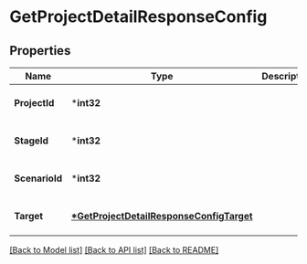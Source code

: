 # GetProjectDetailResponseConfig

## Properties
Name | Type | Description | Notes
------------ | ------------- | ------------- | -------------
**ProjectId** | ***int32** |  | [optional] [default to null]
**StageId** | ***int32** |  | [optional] [default to null]
**ScenarioId** | ***int32** |  | [optional] [default to null]
**Target** | **[*GetProjectDetailResponseConfigTarget](GetProjectDetailResponseConfigTarget.md)** |  | [optional] [default to null]

[[Back to Model list]](../README.md#documentation-for-models) [[Back to API list]](../README.md#documentation-for-api-endpoints) [[Back to README]](../README.md)


